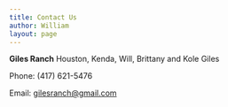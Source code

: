```yaml
---
title: Contact Us
author: William
layout: page
---
```


**Giles Ranch**
Houston, Kenda,
Will, Brittany and Kole Giles

Phone: (417) 621-5476
 
Email: [gilesranch@gmail.com][1]

[1]: mailto:gilesranch@gmail.com